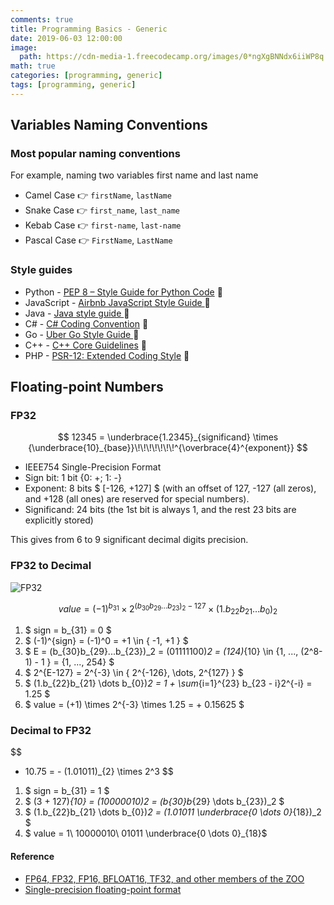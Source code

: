 ```yaml
---
comments: true
title: Programming Basics - Generic
date: 2019-06-03 12:00:00
image:
  path: https://cdn-media-1.freecodecamp.org/images/0*ngXgBNNdx6iiWP8q.png
math: true
categories: [programming, generic]
tags: [programming, generic]
---
```


## Variables Naming Conventions

### Most popular naming conventions

For example, naming two variables first name and last name

* Camel Case :point_right: `firstName`, `lastName`
* Snake Case :point_right: `first_name`, `last_name`	
* Kebab Case :point_right: `first-name`, `last-name`
* Pascal Case :point_right: `FirstName`, `LastName`

### Style guides
- Python - [PEP 8 – Style Guide for Python Code](https://peps.python.org/pep-0008/) :link: 
- JavaScript - [Airbnb JavaScript Style Guide ](https://github.com/airbnb/javascript):link: 
- Java - [Java style guide ](https://www.cs.cornell.edu/courses/JavaAndDS/JavaStyle.html):link: 
- C# - [C# Coding Convention](https://docs.microsoft.com/en-us/dotnet/csharp/fundamentals/coding-style/coding-conventions) :link: 
- Go - [Uber Go Style Guide ](https://github.com/uber-go/guide/blob/master/style.md):link: 
- C++ - [C++ Core Guidelines](https://isocpp.github.io/CppCoreGuidelines/CppCoreGuidelines) :link: 
- PHP - [PSR-12: Extended Coding Style](https://www.php-fig.org/psr/psr-12/) :link: 

## Floating-point Numbers

### FP32

$$
12345 = \underbrace{1.2345}_{significand} \times {\underbrace{10}_{base}}\!\!\!\!\!\!\!^{\overbrace{4}^{exponent}}
$$

- IEEE754 Single-Precision Format 
- Sign bit: 1 bit {0: +; 1: -}
- Exponent: 8 bits $ [-126, +127] $ (with an offset of 127, -127 (all zeros), and +128 (all ones) are reserved for special numbers).
- Significand: 24 bits (the 1st bit is always 1, and the rest 23 bits are explicitly stored)

This gives from 6 to 9 significant decimal digits precision.

### FP32 to Decimal

![FP32](https://upload.wikimedia.org/wikipedia/commons/thumb/d/d2/Float_example.svg/1180px-Float_example.svg.png)

$$
value = (-1)^{b_{31}} \times 2^{(b_{30}b_{29} \dots b_{23})_2 - 127} \times (1.b_{22}b_{21} \dots b_{0})_2
$$

1. $ sign = b_{31} = 0 $
2. $ (-1)^{sign} = (-1)^0 = +1 \in \{ -1, +1 \} $
3. $ E = (b_{30}b_{29}...b_{23})_2 = (01111100)_2 = (124)_{10} \in \{1, ..., (2^8-1) - 1 \} = \{1, ..., 254\} $
4. $ 2^{E-127} = 2^{-3} \in \{ 2^{-126}, \dots, 2^{127} \} $
5. $ (1.b_{22}b_{21} \dots b_{0})_2 = 1 + \sum_{i=1}^{23} b_{23 - i}2^{-i} = 1.25 $
6. $ value = (+1) \times 2^{-3} \times 1.25 = + 0.15625 $

### Decimal to FP32

$$
- 10.75 = - (1.01011)_{2} \times 2^3
$$

1. $ sign = b_{31} = 1 $
2. $ (3 + 127)_{10} = (10000010)_2 = (b_{30}b_{29} \dots b_{23})_2 $
3. $ (1.b_{22}b_{21} \dots b_{0})_2 = (1.01011 \underbrace{0 \dots 0}_{18})_2 $
4. $ value = 1\ 10000010\ 01011 \underbrace{0 \dots 0}_{18}$

#### Reference

- [FP64, FP32, FP16, BFLOAT16, TF32, and other members of the ZOO](https://moocaholic.medium.com/fp64-fp32-fp16-bfloat16-tf32-and-other-members-of-the-zoo-a1ca7897d407)
- [Single-precision floating-point format](https://en.wikipedia.org/wiki/Single-precision_floating-point_format)
